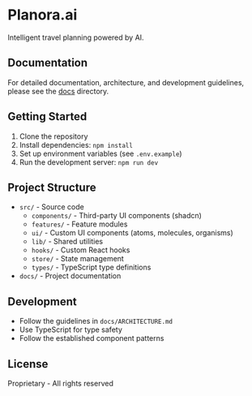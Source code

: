 # Planora.ai

Intelligent travel planning powered by AI.

## Documentation

For detailed documentation, architecture, and development guidelines, please see the [docs](docs/) directory.

## Getting Started

1. Clone the repository
2. Install dependencies: `npm install`
3. Set up environment variables (see `.env.example`)
4. Run the development server: `npm run dev`

## Project Structure

- `src/` - Source code
  - `components/` - Third-party UI components (shadcn)
  - `features/` - Feature modules
  - `ui/` - Custom UI components (atoms, molecules, organisms)
  - `lib/` - Shared utilities
  - `hooks/` - Custom React hooks
  - `store/` - State management
  - `types/` - TypeScript type definitions
- `docs/` - Project documentation

## Development

- Follow the guidelines in `docs/ARCHITECTURE.md`
- Use TypeScript for type safety
- Follow the established component patterns

## License

Proprietary - All rights reserved
